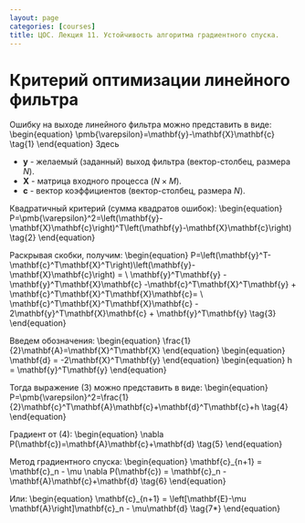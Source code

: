 ```yaml
---
layout: page
categories: [courses]
title: ЦОС. Лекция 11. Устойчивость алгоритма градиентного спуска.
---
```


# Критерий оптимизации линейного фильтра

Ошибку на выходе линейного фильтра можно представить в виде:
\begin{equation}
\pmb{\varepsilon}=\mathbf{y}-\mathbf{X}\mathbf{c} \tag{1}
\end{equation}
Здесь 
* $\mathbf{y}$ - желаемый (заданный) выход фильтра (вектор-столбец, размера $N$).
* $\mathbf{X}$ - матрица входного процесса ($N\times M$).
* $\mathbf{c}$ - вектор коэффициентов (вектор-столбец, размера $N$).

Квадратичный критерий (сумма квадратов ошибок):
\begin{equation}
P=\pmb{\varepsilon}^2=\left(\mathbf{y}-\mathbf{X}\mathbf{c}\right)^T\left(\mathbf{y}-\mathbf{X}\mathbf{c}\right) \tag{2}
\end{equation}

Раскрывая скобки, получим:
\begin{equation}
P=\left(\mathbf{y}^T-\mathbf{c}^T\mathbf{X}^T\right)\left(\mathbf{y}-\mathbf{X}\mathbf{c}\right) = \\
\mathbf{y}^T\mathbf{y} - \mathbf{y}^T\mathbf{X}\mathbf{c} -\mathbf{c}^T\mathbf{X}^T\mathbf{y} + \mathbf{c}^T\mathbf{X}^T\mathbf{X}\mathbf{c}= \\ 
\mathbf{c}^T\mathbf{X}^T\mathbf{X}\mathbf{c} - 2\mathbf{y}^T\mathbf{X}\mathbf{c} + \mathbf{y}^T\mathbf{y}
\tag{3}
\end{equation}

Введем обозначения:
\begin{equation}
\frac{1}{2}\mathbf{A}=\mathbf{X}^T\mathbf{X}
\end{equation}
\begin{equation}
\mathbf{d} = -2\mathbf{X}^T\mathbf{y}
\end{equation}
\begin{equation}
h = \mathbf{y}^T\mathbf{y}
\end{equation}

Тогда выражение (3) можно представить в виде:
\begin{equation}
P=\pmb{\varepsilon}^2=\frac{1}{2}\mathbf{c}^T\mathbf{A}\mathbf{c}+\mathbf{d}^T\mathbf{c}+h \tag{4}
\end{equation}

Градиент от (4):
\begin{equation}
\nabla P(\mathbf{c})=\mathbf{A}\mathbf{c}+\mathbf{d} \tag{5}
\end{equation}

Метод градиентного спуска:
\begin{equation}
\mathbf{c}_{n+1} = \mathbf{c}_n - \mu \nabla P(\mathbf{c}) = \mathbf{c}_n - \mathbf{A}\mathbf{c}+\mathbf{d} \tag{6}
\end{equation}

Или:
\begin{equation}
\mathbf{c}_{n+1} = \left[\mathbf{E}-\mu \mathbf{A}\right]\mathbf{c}_n - \mu\mathbf{d}  \tag{7*}
\end{equation}




